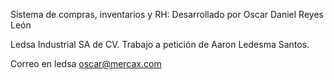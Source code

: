 Sistema de compras, inventarios y RH:
Desarrollado por Oscar Daniel Reyes León

Ledsa Industrial SA de CV.
Trabajo a petición de Aaron Ledesma Santos.

Correo en ledsa
oscar@mercax.com